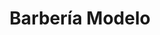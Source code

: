 ---
title: "Barbería Modelo"
url: /zona-19-ciudad-de-guatemala/barberia-modelo/
shop: peluquería
---